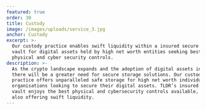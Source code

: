 ```yaml
---
featured: true
order: 30
title: Custody
image: /images/uploads/service_3.jpg
anchor: Custody
excerpt: >-
  Our custody practice enables swift liquidity within a insured secure custody
  vault for digital assets held by high net worth entities seeking best-of-breed
  physical and cyber security controls.
description: >-
  As the crypto landscape expands and the adoption of digital assets increases
  there will be a greater need for secure storage solutions. Our custody
  practice offers unparalleled safe storage for high net worth individuals and
  organisations looking to secure their digital assets. TLDR’s insured custody
  vault enjoys the best physical and cybersecurity controls available, whilst
  also offering swift liquidity.
---
```


